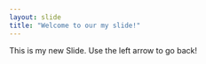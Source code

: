 ```yaml
---
layout: slide
title: "Welcome to our my slide!"
---
```

This is my new Slide.
Use the left arrow to go back!

